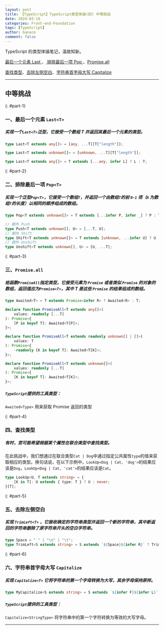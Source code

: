 ```yaml
---
layout: post
title: 【TypeScript】TypeScript类型体操(四) 中等挑战
date: 2024-03-19
categories: Front-end-Foundation
tags: [TypeScript]
author: Ganace
comment: false
---
```


TypeScript 的类型体操笔记，温故知新。

[ 最后一个元素 Last ](#part-1)、[ 排除最后一项 Pop ](#part-2)、[Promise.all](#part-3)

[查找类型](#part-4)、[去除左侧空白](#part-5)、[字符串首字母大写 Capitalize](#part-6)

---

## 中等挑战

{: #part-1}

### 一、最后一个元素 `Last<T>`

##### 实现一个`Last<T>`泛型，它接受一个数组 T 并返回其最后一个元素的类型。

```ts
type Last<T extends any[]> = [any, ...T][T["length"]];
```

```ts
type Last<T extends unknown[]> = [unknown, ...T][T["length"]];
```

```ts
type Last<T extends any[]> = T extends [...any, infer L] ? L : T;
```

{: #part-2}

### 二、排除最后一项 `Pop<T>`

##### 实现一个泛型`Pop<T>`，它接受一个数组`T`，并返回一个由数组`T`的前 `N-1` 项（`N` 为数组`T`的长度）以相同的顺序组成的数组。

```ts
type Pop<T extends unknown[]> = T extends [...infer P, infer _] ? P : T;
```

```ts
// 额外 Push
type Push<T extends unknown[], U> = [...T, U];
// 额外 Shift
type Shift<T extends unknown[]> = T extends [unknown, ...infer U] ? U : never;
// 额外 Unshift
type Unshift<T extends unknown[], U> = [U, ...T];
```

{: #part-3}

### 三、`Promise.all`

##### 给函数`PromiseAll`指定类型，它接受元素为 `Promise` 或者类似 `Promise` 的对象的数组，返回值应为`Promise<T>`，其中 T 是这些 `Promise` 的结果组成的数组。

```ts
type Awaited<T> = T extends Promise<infer R> ? Awaited<R> : T;

declare function PromiseAll<T extends any[]>(
    values: readonly [...T]
): Promise<{
    [P in keyof T]: Awaited<T[P]>;
}>;
```

```ts
declare function PromiseAll<T extends readonly unknown[] | []>(
    values: T
): Promise<{
    -readonly [K in keyof T]: Awaited<T[K]>;
}>;
```

```ts
declare function PromiseAll<T extends unknown[]>(
    values: readonly [...T]
): Promise<{
    [K in keyof T]: Awaited<T[K]>;
}>;
```

##### `TypeScript`提供的工具类型：

`Awaited<Type>` 用来获取 Promise 返回的类型

{: #part-4}

### 四、查找类型

##### 有时，您可能希望根据某个属性在联合类型中查找类型。

在此挑战中，我们想通过在联合类型`Cat | Dog`中通过指定公共属性`type`的值来获取相应的类型。换句话说，在以下示例中，`LookUp<Dog | Cat, 'dog'>`的结果应该是`Dog`，`LookUp<Dog | Cat, 'cat'>`的结果应该是`Cat`。

```ts
type LookUp<U, T extends string> = {
    [K in T]: U extends { type: T } ? U : never;
}[T];
```

{: #part-5}

### 五、去除左侧空白

##### 实现 `TrimLeft<T>` ，它接收确定的字符串类型并返回一个新的字符串，其中新返回的字符串删除了原字符串开头的空白字符串。

```ts
type Space = " " | "\n" | "\t";
type TrimLeft<S extends string> = S extends `${Space}${infer R}` ? TrimLeft<R> : S;
```

{: #part-6}

### 六、字符串首字母大写 `Capitalize`

##### 实现 `Capitalize<T>` 它将字符串的第一个字母转换为大写，其余字母保持原样。

```ts
type MyCapitalize<S extends string> = S extends `${infer F}${infer L}` ? `${Uppercase<F>}${L}` : S;
```

##### `TypeScript`提供的工具类型：

`Capitalize<StringType>` 将字符串中的第一个字符转换为等效的大写字母。

---
